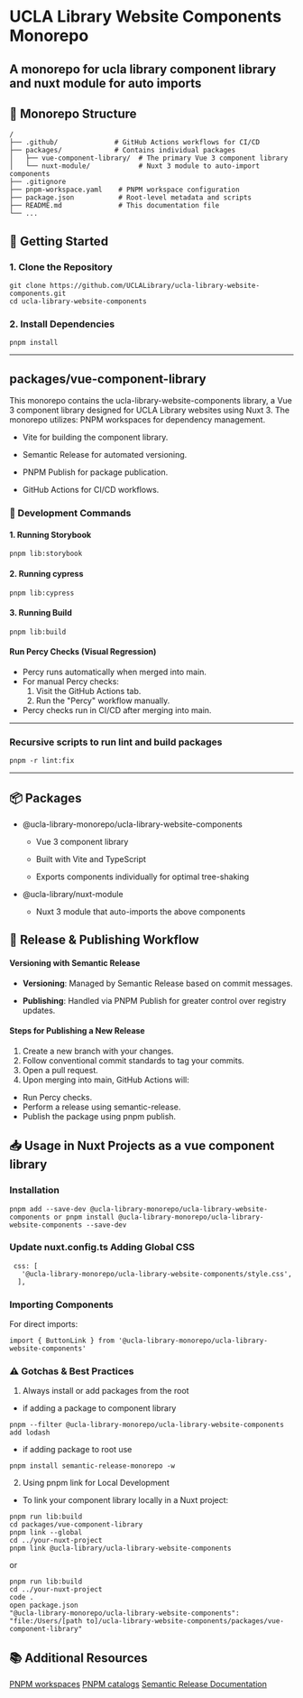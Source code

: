 # UCLA Library Website Components Monorepo

## A monorepo for ucla library component library and nuxt module for auto imports

## 📁 Monorepo Structure

```
/
├── .github/              # GitHub Actions workflows for CI/CD
├── packages/             # Contains individual packages
│   ├── vue-component-library/  # The primary Vue 3 component library
│   └── nuxt-module/            # Nuxt 3 module to auto-import components
├── .gitignore
├── pnpm-workspace.yaml    # PNPM workspace configuration
├── package.json           # Root-level metadata and scripts
├── README.md              # This documentation file
└── ...

```

## 🚀 Getting Started

### 1. Clone the Repository

```
git clone https://github.com/UCLALibrary/ucla-library-website-components.git
cd ucla-library-website-components
```

### 2. Install Dependencies

```
pnpm install
```

---

## packages/vue-component-library

This monorepo contains the ucla-library-website-components library, a Vue 3 component library designed for UCLA Library websites using Nuxt 3. The monorepo utilizes:
PNPM workspaces for dependency management.

- Vite for building the component library.

- Semantic Release for automated versioning.

- PNPM Publish for package publication.

- GitHub Actions for CI/CD workflows.

### 🔧 Development Commands

#### 1. Running Storybook

```
pnpm lib:storybook
```

#### 2. Running cypress

```
pnpm lib:cypress
```

#### 3. Running Build

```
pnpm lib:build
```

#### Run Percy Checks (Visual Regression)

- Percy runs automatically when merged into main.
- For manual Percy checks:
  1. Visit the GitHub Actions tab.
  2. Run the "Percy" workflow manually.
- Percy checks run in CI/CD after merging into main.

---

### Recursive scripts to run lint and build packages

```
pnpm -r lint:fix
```

---

## 📦 Packages

- @ucla-library-monorepo/ucla-library-website-components

  - Vue 3 component library

  - Built with Vite and TypeScript

  - Exports components individually for optimal tree-shaking

- @ucla-library/nuxt-module

  - Nuxt 3 module that auto-imports the above components

## 🔄 Release & Publishing Workflow

#### Versioning with Semantic Release

- **Versioning**: Managed by Semantic Release based on commit messages.

- **Publishing**: Handled via PNPM Publish for greater control over registry updates.

#### Steps for Publishing a New Release

1. Create a new branch with your changes.
2. Follow conventional commit standards to tag your commits.
3. Open a pull request.
4. Upon merging into main, GitHub Actions will:

- Run Percy checks.
- Perform a release using semantic-release.
- Publish the package using pnpm publish.

## 📥 Usage in Nuxt Projects as a vue component library

### Installation

```
pnpm add --save-dev @ucla-library-monorepo/ucla-library-website-components or pnpm install @ucla-library-monorepo/ucla-library-website-components --save-dev
```

### Update nuxt.config.ts Adding Global CSS

```
 css: [
   '@ucla-library-monorepo/ucla-library-website-components/style.css',
  ],
```

### Importing Components

For direct imports:

```
import { ButtonLink } from '@ucla-library-monorepo/ucla-library-website-components'
```

### ⚠️ Gotchas & Best Practices

1. Always install or add packages from the root

- if adding a package to component library

```
pnpm --filter @ucla-library-monorepo/ucla-library-website-components add lodash
```

- if adding package to root use

```
pnpm install semantic-release-monorepo -w
```

2. Using pnpm link for Local Development

- To link your component library locally in a Nuxt project:

```
pnpm run lib:build
cd packages/vue-component-library
pnpm link --global
cd ../your-nuxt-project
pnpm link @ucla-library/ucla-library-website-components
```

or

```
pnpm run lib:build
cd ../your-nuxt-project
code .
open package.json
"@ucla-library-monorepo/ucla-library-website-components": "file:/Users/[path to]/ucla-library-website-components/packages/vue-component-library"
```

## 📚 Additional Resources

[PNPM workspaces](https://pnpm.io/workspaces)
[PNPM catalogs](https://pnpm.io/catalogs)
[Semantic Release Documentation](https://semantic-release.gitbook.io/semantic-release/usage/configuration)
